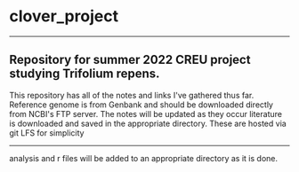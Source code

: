 # clover_project
***
## Repository for summer 2022 CREU project studying Trifolium repens.
This repository has all of the notes and links I've gathered thus far. Reference genome is from Genbank
and should be downloaded directly from NCBI's FTP server. The notes will be updated as they occur
literature is downloaded and saved in the appropriate directory. These are hosted via git LFS for simplicity
***
analysis and r files will be added to an appropriate directory as it is done. 

